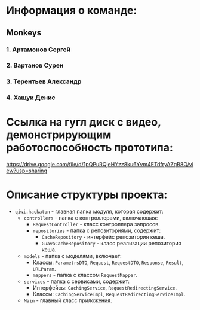 # Информация о команде:
## Monkeys
### 1. Артамонов Сергей
### 2. Вартанов Сурен
### 3. Терентьев Александр
### 4. Хащук Денис

# Ссылка на гугл диск с видео, демонстрирующим работоспособность прототипа:
https://drive.google.com/file/d/1pQPuRQjeHYzz8ku6Yvm4ETdfryAZqB8Q/view?usp=sharing

# Описание структуры проекта:

- `qiwi.hackaton` - главная папка модуля, которая содержит:
  - `controllers` - папка с контроллерами, включающая:
    - `RequestController` - класс контроллера запросов.
    - `repositories` - папка с репозиториями, содержит:
      - `CacheRepository` - интерфейс репозитория кеша.
      - `GuavaCacheRepository` - класс реализации репозитория кеша.
  - `models` - папка с моделями, включает:
    - Классы: `ParametrsDTO`, `Request`, `RequestDTO`, `Response`, `Result`, `URLParam`.
    - `mappers` - папка с классом `RequestMapper`.
  - `services` - папка с сервисами, содержит:
    - Интерфейсы: `CachingService`, `RequestRedirectingService`.
    - Классы: `CachingServiceImpl`, `RequestRedirectingServiceImpl`.
  - `Main` - главный класс приложения.